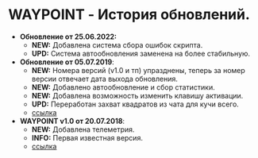 # WAYPOINT - История обновлений.
* **Обновление от 25.06.2022:**
  * **NEW:** Добавлена система сбора ошибок скрипта.
  * **UPD:** Система автообновления заменена на более стабильную.
* **Обновление от 05.07.2019**:
  * **NEW:** Номера версий (v1.0 и тп) упразднены, теперь за номер версии отвечает дата выхода обновления. 
  * **NEW:** Добавлено автообновление и сбор статистики.
  * **NEW:** Добавлена возможность изменить клавишу активации.
  * **UPD:** Переработан захват квадратов из чата для кучи всего.   
  * [ссылка](https://raw.githubusercontent.com/qrlk/waypoint/0a1f7ed5eef23a0f2c8c491ded8f6c2ec931abb1/!waypoint.lua)
* **WAYPOINT v1.0 от 20.07.2018**:
  * **NEW:** Добавлена телеметрия. 
  * **INFO:** Первая известная версия. 
  * [ссылка](https://raw.githubusercontent.com/qrlk/waypoint/22d99249afc8fdfdad7b5bd03aa76894a9041fb2/!waypoint.lua)
